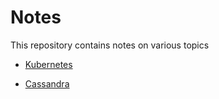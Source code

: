 # Notes

This repository contains notes on various topics

* [Kubernetes](https://github.com/runeanielsen/notes/tree/master/kubernetes/kubernetes.md)

* [Cassandra](https://github.com/runeanielsen/notes/tree/master/cassandra/cassandra.md)

